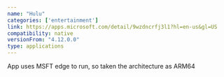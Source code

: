 ```yaml
---
name: "Hulu"
categories: ['entertainment']
link: https://apps.microsoft.com/detail/9wzdncrfj3l1?hl=en-us&gl=US
compatibility: native
versionFrom: "4.12.0.0"
type: applications
---
```


App uses MSFT edge to run, so taken the architecture as ARM64